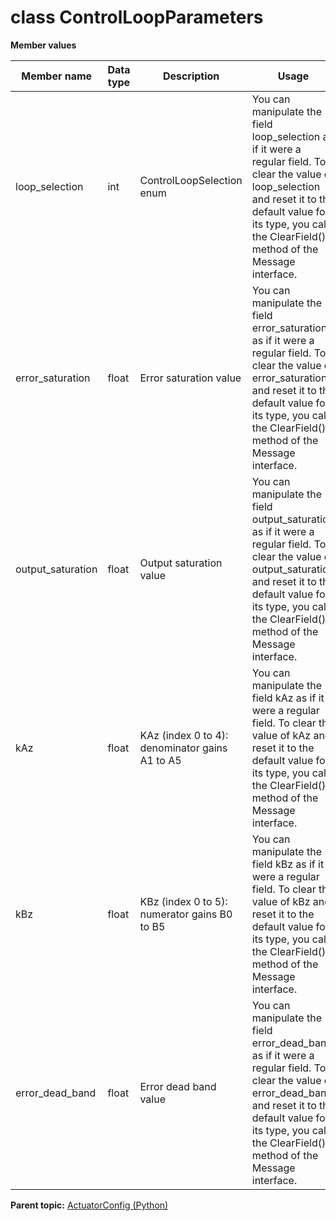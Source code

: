 # class ControlLoopParameters

 **Member values** 

|Member name|Data type|Description|Usage|
|-----------|---------|-----------|-----|
|loop\_selection|int|ControlLoopSelection enum|You can manipulate the field loop\_selection as if it were a regular field. To clear the value of loop\_selection and reset it to the default value for its type, you call the ClearField\(\) method of the Message interface.|
|error\_saturation|float|Error saturation value|You can manipulate the field error\_saturation as if it were a regular field. To clear the value of error\_saturation and reset it to the default value for its type, you call the ClearField\(\) method of the Message interface.|
|output\_saturation|float|Output saturation value|You can manipulate the field output\_saturation as if it were a regular field. To clear the value of output\_saturation and reset it to the default value for its type, you call the ClearField\(\) method of the Message interface.|
|kAz|float|KAz \(index 0 to 4\): denominator gains A1 to A5|You can manipulate the field kAz as if it were a regular field. To clear the value of kAz and reset it to the default value for its type, you call the ClearField\(\) method of the Message interface.|
|kBz|float|KBz \(index 0 to 5\): numerator gains B0 to B5|You can manipulate the field kBz as if it were a regular field. To clear the value of kBz and reset it to the default value for its type, you call the ClearField\(\) method of the Message interface.|
|error\_dead\_band|float|Error dead band value|You can manipulate the field error\_dead\_band as if it were a regular field. To clear the value of error\_dead\_band and reset it to the default value for its type, you call the ClearField\(\) method of the Message interface.|

**Parent topic:** [ActuatorConfig \(Python\)](../../summary_pages/ActuatorConfig.md)

